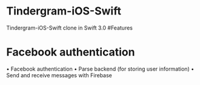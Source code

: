 # Tindergram-iOS-Swift
Tindergram-iOS-Swift clone in Swift 3.0
#Features

# Facebook authentication
•	Facebook authentication
•	Parse backend (for storing user information)
•	Send and receive messages with Firebase
